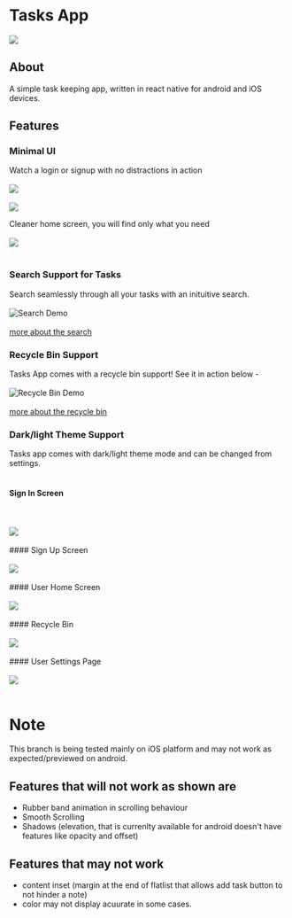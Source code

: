 # Tasks App
<img align='center' src="./assets/splash.png"/>

## About
A simple task keeping app, written in react native for android and iOS devices.

## Features

### Minimal UI
Watch a login or signup with no distractions in action
<br>
<br>
<img align="center" src="./files/active-development/userlogin/light-default.png">
<br>
<br>
<img align="center" src="./files/active-development/usersignup/light-default.png">

Cleaner home screen, you will find only what you need
<br>
<br>
<img align="center" src="./files/active-development/userhome/light-default.png">
<br>
<br>
### Search Support for Tasks
Search seamlessly through all your tasks with an inituitive search.
<br>
<br>
![Search Demo](./files/active-development/search/light-default.gif)
<br>
<br>
[more about the search](/docs/search)

### Recycle Bin Support
Tasks App comes with a recycle bin support!
See it in action below - 
<br>
<br>
![Recycle Bin Demo](./files/active-development/recyclebin/light-rbo.gif)
<br>
<br>
[more about the recycle bin](/docs/recyclebin)

### Dark/light Theme Support
Tasks app comes with dark/light theme mode and can be changed from settings.
<br>
<br>
#### Sign In Screen
<br>
<br>
<img align="center" src="./files/active-development/userlogin/dark-default.png">
<br>
<br>
#### Sign Up Screen
<br>
<br>
<img src ="./files/active-development/usersignup/dark-default.png">
<br>
<br>
#### User Home Screen
<br>
<br>
<img src="./files/active-development/userhome/dark-default.png">
<br>
<br>
#### Recycle Bin
<br>
<br>
<img src="./files/active-development/recyclebin/dark-default.png">
<br>
<br>
#### User Settings Page
<br>
<br>
<img src="./files/usersettings/dark-default.png">
<br>
<br>

# Note
This branch is being tested mainly on iOS platform and may not work as expected/previewed on android.
## Features that will not work as shown are
- Rubber band animation in scrolling behaviour
- Smooth Scrolling
- Shadows (elevation, that is currenlty available for android doesn't have features like opacity and offset)
## Features that may not work
- content inset (margin at the end of flatlist that allows add task button to not hinder a note)
- color may not display acuurate in some cases.